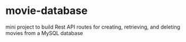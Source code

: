 # movie-database
mini project to build Rest API routes for creating, retrieving, and deleting movies from a MySQL database
